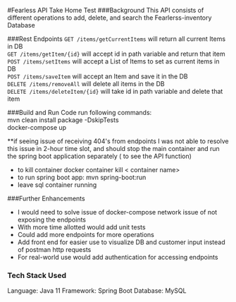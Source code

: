 #Fearless API Take Home Test
###Background
This API consists of different operations to add, delete, and search the Fearlerss-inventory Database

###Rest Endpoints
`GET /items/getCurrentItems` will return all current Items in DB <br />
`GET /items/getItem/{id}` will accept id in path variable and return that item <br />
`POST /items/setItems` will accept a List of Items to set as current items in DB <br />
`POST /items/saveItem` will accept an Item and save it in the DB <br />
`DELETE /items/removeAll` will delete all items in the DB <br />
`DELETE /items/deleteItem/{id}` will take id in path variable and delete that item <br />


###Build and Run Code
run following commands: <br />
mvn clean install package -DskipTests <br />
docker-compose up <br />

**if seeing issue of receiving 404's from endpoints I was not able to resolve this issue in 2-hour time slot, and should stop the main container and run the spring boot application separately ( to see the API function)

- to kill container docker container kill < container name>
- to run spring boot app: mvn spring-boot:run
- leave sql container running

###Further Enhancements
- I would need to solve issue of docker-compose network issue of not exposing the endpoints
- With more time allotted would add unit tests
- Could add more endpoints for more operations
- Add front end for easier use to visualize DB and customer input instead of postman http requests
- For real-world use would add authentication for accessing endpoints

### Tech Stack Used
Language: Java 11
Framework: Spring Boot
Database: MySQL

